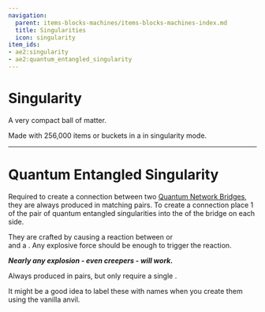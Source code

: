 ```yaml
---
navigation:
  parent: items-blocks-machines/items-blocks-machines-index.md
  title: Singularities
  icon: singularity
item_ids:
- ae2:singularity
- ae2:quantum_entangled_singularity
---
```


# Singularity

<ItemImage id="singularity" scale="4" />

A very compact ball of matter.

Made with 256,000 items or buckets in a <ItemLink id="condenser" /> in singularity mode.

---

# Quantum Entangled Singularity

<ItemImage id="quantum_entangled_singularity" scale="4" />

Required to create a connection between two [Quantum Network Bridges](quantum_bridge.md), they are always produced in matching
pairs. To create a connection place 1 of the pair of quantum entangled singularities into the <ItemLink id="quantum_link" /> of
the bridge on each side.

They are crafted by causing a reaction between <ItemLink id="minecraft:ender_pearl"/> or <ItemLink id="ender_dust"/>  
and a <ItemLink id="singularity"/>. Any explosive force should be enough to trigger the reaction.

<RecipeFor id="quantum_entangled_singularity" />

**_Nearly any explosion - even creepers - will work._**

Always produced in pairs, but only require a single <ItemLink id="singularity"/>.

It might be a good idea to label these with names when you create them using the vanilla anvil.
